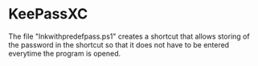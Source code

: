 # KeePassXC

The file "lnkwithpredefpass.ps1" creates a shortcut that allows storing of the password in the shortcut so that it does not have to be entered everytime the program is opened.
